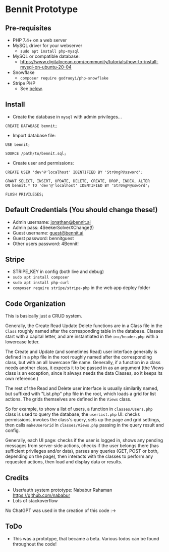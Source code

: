 
# Bennit Prototype

## Pre-requisites

- PHP 7.4+ on a web server
- MySQL driver for your webserver
    - `sudo apt install php-mysql`
- MySQL or compatible database:
    - https://www.digitalocean.com/community/tutorials/how-to-install-mysql-on-ubuntu-20-04
- Snowflake
    - `composer require godruoyi/php-snowflake`
- Stripe PHP
    - See [below](#Stripe).

## Install

- Create the database in `mysql` with admin privileges...
 ```
 CREATE DATABASE bennit;
 ```

- Import database file:
 ```
 USE bennit;

 SOURCE /path/to/bennit.sql;
 ```

- Create user and permissions:
 ```
CREATE USER 'dev'@'localhost' IDENTIFIED BY 'Str0ngP@ssword';

GRANT SELECT, INSERT, UPDATE, DELETE, CREATE, DROP, INDEX, ALTER 
 ON bennit.* TO 'dev'@'localhost' IDENTIFIED BY 'Str0ngP@ssword';

FLUSH PRIVILEGES;
 ```

## Default Credentials (You should change these!)

- Admin username: jonathan@bennit.ai
- Admin pass: 4SeekerSolverXChange(!)
- Guest username: guest@bennit.ai
- Guest password: bennitguest
- Other users password: 4Bennit!

## Stripe

- STRIPE_KEY in config (both live and debug)
- `sudo apt install composer`
- `sudo apt install php-curl`
- `composer require stripe/stripe-php` in the web app deploy folder

## Code Organization

This is basically just a CRUD system. 

Generally, the Create Read Update Delete functions are in a Class file in the `Class` roughly named after the corresponding table in the database. Classes start with a capital letter, and are instantiated in the `inc/header.php` with a lowercase letter.

The Create and Update (and sometimes Read) user interface generally is defined in a php file in the root roughly named after the corresponding class, but with an all lowercase file name. Generally, if a function in a class needs another class, it expects it to be passed in as an argument (the Views class is an exception, since it always needs the data Classes, so it keeps its own reference.)

The rest of the Read and Delete user interface is usually similarily named, but suffixed with "List.php" php file in the root, which loads a grid for list actions. The grids themselves are defined in the `Views` class. 

So for example, to show a list of users, a function in `classes/Users.php` class is used to query the database, the `userList.php` UI: checks permissions, invokes the class's query, sets up the page and grid settings, then calls `makeUserGrid` in `classes/Views.php` passing in the query result and config.

Generally, each UI page: checks if the user is logged in, shows any pending messages from server-side actions, checks if the user belongs there (has sufficient privileges and/or data), parses any queries (GET, POST or both, depending on the page), then interacts with the classes to perform any requested actions, then load and display data or results.

## Credits

- User/auth system prototype: Nababur Rahaman https://github.com/nababur
- Lots of stackoverflow

No ChatGPT was used in the creation of this code :->

## ToDo

- This was a prototype, that became a beta. Various todos can be found throughout the code!
